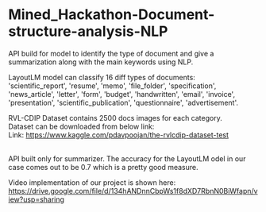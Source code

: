 # Mined_Hackathon-Document-structure-analysis-NLP
API build for model to identify the type of document and give a summarization along with the main keywords using NLP.

LayoutLM model can classify 16 diff types of documents:
</br>
'scientific_report', 'resume', 'memo', 'file_folder', 'specification', 'news_article', 'letter', 'form', 'budget', 'handwritten', 'email', 'invoice', 'presentation', 'scientific_publication', 'questionnaire', 'advertisement'.

RVL-CDIP Dataset contains 2500 docs images for each category.
</br>
Dataset can be downloaded from below link:
</br>
Link: https://www.kaggle.com/pdavpoojan/the-rvlcdip-dataset-test

</br>
API built only for summarizer.
The accuracy for the LayoutLM odel in our case comes out to be 0.7 which is a pretty good measure.

Video implementation of our project is shown here: https://drive.google.com/file/d/134hANDnnCbpWs1f8dXD7RbnN0BiWfapn/view?usp=sharing

